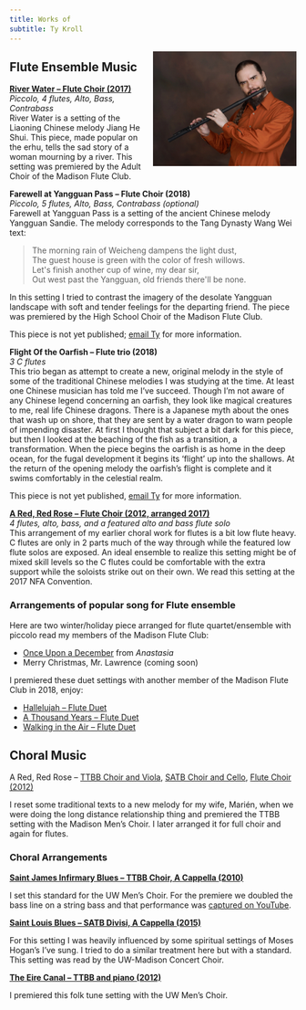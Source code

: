 ```yaml
---
title: Works of
subtitle: Ty Kroll
---
```


<img src="/img/Ty3.jpg" style="float: right; width: 50%; padding-left: 10px">

## Flute Ensemble Music

__[River Water – Flute Choir (2017)](https://www.musicnotes.com/sheetmusic/mtd.asp?ppn=MN0176498)__
<br>_Piccolo, 4 flutes, Alto, Bass, Contrabass_
<br>River Water is a setting of the Liaoning Chinese melody Jiang He Shui. This piece, made popular on the erhu, tells the sad story of a woman mourning by a river. This setting was premiered by the Adult Choir of the Madison Flute Club.

__Farewell at Yangguan Pass – Flute Choir (2018)__
<br>_Piccolo, 5 flutes, Alto, Bass, Contrabass (optional)_
<br>Farewell at Yangguan Pass is a setting of the ancient Chinese melody Yangguan Sandie. The melody corresponds to the Tang Dynasty Wang Wei text:

> The morning rain of Weicheng dampens the light dust,
> <br>The guest house is green with the color of fresh willows.
> <br>Let's finish another cup of wine, my dear sir,
> <br>Out west past the Yangguan, old friends there'll be none.

In this setting I tried to contrast the imagery of the desolate Yangguan landscape with soft and tender feelings for the departing friend. The piece was premiered by the High School Choir of the Madison Flute Club.

This piece is not yet published; [email Ty](mailto:ty@tykroll.com) for more information.

__Flight Of the Oarfish – Flute trio (2018)__
<br>_3 C flutes_
<br>This trio began as attempt to create a new, original melody in the style of some of the traditional Chinese melodies I was studying at the time. At least one Chinese musician has told me I’ve succeed. Though I’m not aware of any Chinese legend concerning an oarfish, they look like magical creatures to me, real life Chinese dragons. There is a Japanese myth about the ones that wash up on shore, that they are sent by a water dragon to warn people of impending disaster. At first I thought that subject a bit dark for this piece, but then I looked at the beaching of the fish as a transition, a transformation. When the piece begins the oarfish is as home in the deep ocean, for the fugal development it begins its ‘flight’   up into the shallows. At the return of the opening melody the oarfish’s flight is complete and it swims comfortably in the celestial realm. 

This piece is not yet published, [email Ty](mailto:ty@tykroll.com) for more information.

__[A Red, Red Rose – Flute Choir (2012, arranged 2017)](https://www.musicnotes.com/sheetmusic/mtd.asp?ppn=MN0176578)__
<br>_4 flutes, alto, bass, and a featured alto and bass flute solo_
<br>This arrangement of my earlier choral work for flutes is a bit low flute heavy. C flutes are only in 2 parts much of the way through while the featured low flute solos are exposed. An ideal ensemble  to realize this setting might be of mixed skill levels so the C flutes could be comfortable with the extra support while the soloists strike out on their own. We read this setting at the 2017 NFA Convention. 

### Arrangements of popular song for Flute ensemble

Here are two winter/holiday piece arranged for flute quartet/ensemble with piccolo read my members of the Madison Flute Club:

* [Once Upon a December](https://www.musicnotes.com/sheetmusic/mtd.asp?ppn=MN0198988) from _Anastasia_
* Merry Christmas, Mr. Lawrence (coming soon)

I premiered these duet settings with another member of the Madison Flute Club in 2018, enjoy:

* [Hallelujah – Flute Duet](https://www.musicnotes.com/sheetmusic/mtd.asp?ppn=MN0172131)
* [A Thousand Years – Flute Duet](https://www.musicnotes.com/sheetmusic/mtd.asp?ppn=MN0172933)
* [Walking in the Air – Flute Duet](https://www.musicnotes.com/sheetmusic/mtd.asp?ppn=MN0175068)

## Choral Music

A Red, Red Rose – [TTBB Choir and Viola](https://www.musicnotes.com/sheetmusic/col.asp?ppn=CL0003955), [SATB Choir and Cello](https://www.musicnotes.com/sheetmusic/col.asp?ppn=CL0006518), [Flute Choir (2012)](https://www.musicnotes.com/sheetmusic/mtd.asp?ppn=MN0176578)

I reset some traditional texts to a new melody for my wife, Marién, when we were doing the long distance relationship thing and premiered the TTBB setting with the Madison Men’s Choir. I later arranged it for full choir and again for flutes.

### Choral Arrangements

__[Saint James Infirmary Blues – TTBB Choir, A Cappella (2010)](https://www.musicnotes.com/sheetmusic/mtd.asp?ppn=MN0093134)__

I set this standard for the UW Men’s Choir. For the premiere we doubled the bass line on a string bass and that performance was [captured on YouTube](https://www.youtube.com/watch?v=YkBfnew_MBM).

__[Saint Louis Blues – SATB Divisi, A Cappella (2015)](https://www.musicnotes.com/sheetmusic/mtd.asp?ppn=MN0156078)__

For this setting I was heavily influenced by some spiritual settings of Moses Hogan’s I’ve sung. I tried to do a similar treatment here but with a standard. This setting was read by the UW-Madison Concert Choir.

__[The Eire Canal – TTBB and piano (2012)](https://www.musicnotes.com/sheetmusic/mtd.asp?ppn=MN0107110)__

I premiered this folk tune setting with the UW Men’s Choir. 
